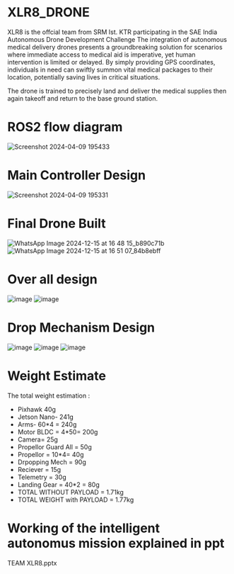 # XLR8_DRONE

XLR8 is the offcial team from SRM Ist. KTR participating in the SAE India Autonomous Drone Development Challenge
The integration of autonomous medical delivery drones presents a groundbreaking solution for scenarios where immediate access to medical aid is imperative, yet human intervention is limited or delayed. By simply providing GPS coordinates, individuals in need can swiftly summon vital medical packages to their location, potentially saving lives in critical situations.

The drone is trained to precisely land and deliver the medical supplies then again takeoff and return to the base ground station. 
# ROS2 flow diagram
![Screenshot 2024-04-09 195433](https://github.com/hemnsue/XLR8_DRONE/assets/73696432/58669450-5f1f-47fe-b414-ea2de7f979f2)
# Main Controller Design
![Screenshot 2024-04-09 195331](https://github.com/hemnsue/XLR8_DRONE/assets/73696432/060f046d-4924-472b-8e1c-f051eb659b32)
# Final Drone Built
![WhatsApp Image 2024-12-15 at 16 48 15_b890c71b](https://github.com/user-attachments/assets/91d78c79-1667-48b1-8ea0-48cde4becfc3)
![WhatsApp Image 2024-12-15 at 16 51 07_84b8ebff](https://github.com/user-attachments/assets/6d59bbe7-d9c1-4428-95ed-08b2b941915e)
# Over all design
![image](https://github.com/user-attachments/assets/463f4788-5102-44a9-ac35-afaea9868759)
![image](https://github.com/user-attachments/assets/da9b27b6-2902-4ee7-9159-2d529b67c7c0)
# Drop Mechanism Design
![image](https://github.com/user-attachments/assets/9d77be0d-5cc8-4d45-8e49-5f2e48d74d70)
![image](https://github.com/user-attachments/assets/a0f48d9f-1015-4184-b637-294dc057bb9a)
![image](https://github.com/user-attachments/assets/45ae52f0-7d5b-4c6b-aabc-4804e5303e87)
# Weight Estimate
The total weight estimation :
* Pixhawk 40g
* Jetson Nano- 241g
* Arms- 60*4 = 240g
* Motor BLDC =  4*50= 200g
* Camera= 25g
* Propellor Guard All = 50g
* Propellor = 10*4= 40g
* Drpopping Mech = 90g
* Reciever = 15g
* Telemetry = 30g
* Landing Gear = 40*2 = 80g
* TOTAL WITHOUT PAYLOAD = 1.71kg
* TOTAL WEIGHT with PAYLOAD = 1.77kg 
# Working of the intelligent autonomus mission explained in ppt 
TEAM XLR8.pptx
